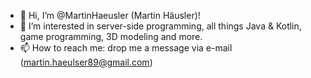 - 👋 Hi, I’m @MartinHaeusler (Martin Häusler)!
- 👀 I’m interested in server-side programming, all things Java & Kotlin, game programming, 3D modeling and more.
- 📫 How to reach me: drop me a message via e-mail (martin.haeulser89@gmail.com)

<!---
MartinHaeusler/MartinHaeusler is a ✨ special ✨ repository because its `README.md` (this file) appears on your GitHub profile.
You can click the Preview link to take a look at your changes.
--->
